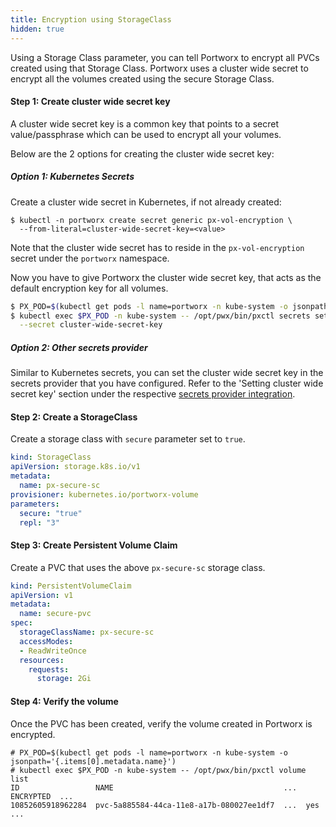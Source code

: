 ```yaml
---
title: Encryption using StorageClass
hidden: true
---
```


Using a Storage Class parameter, you can tell Portworx to encrypt all PVCs created using that Storage Class. Portworx uses a cluster wide secret to encrypt all the volumes created using the secure Storage Class.

#### Step 1: Create cluster wide secret key
A cluster wide secret key is a common key that points to a secret value/passphrase which can be used to encrypt all your volumes.

Below are the 2 options for creating the cluster wide secret key:

##### Option 1: Kubernetes Secrets
Create a cluster wide secret in Kubernetes, if not already created:
```text
$ kubectl -n portworx create secret generic px-vol-encryption \
  --from-literal=cluster-wide-secret-key=<value>
```
Note that the cluster wide secret has to reside in the `px-vol-encryption` secret under the `portworx` namespace.

Now you have to give Portworx the cluster wide secret key, that acts as the default encryption key for all volumes.
```bash
$ PX_POD=$(kubectl get pods -l name=portworx -n kube-system -o jsonpath='{.items[0].metadata.name}')
$ kubectl exec $PX_POD -n kube-system -- /opt/pwx/bin/pxctl secrets set-cluster-key \
  --secret cluster-wide-secret-key
```

##### Option 2: Other secrets provider
Similar to Kubernetes secrets, you can set the cluster wide secret key in the secrets provider that you have configured. Refer to the 'Setting cluster wide secret key' section under the respective [secrets provider integration](/key-management).

#### Step 2: Create a StorageClass
Create a storage class with `secure` parameter set to `true`.
```yaml
kind: StorageClass
apiVersion: storage.k8s.io/v1
metadata:
  name: px-secure-sc
provisioner: kubernetes.io/portworx-volume
parameters:
  secure: "true"
  repl: "3"
```

#### Step 3: Create Persistent Volume Claim
Create a PVC that uses the above `px-secure-sc` storage class.
```yaml
kind: PersistentVolumeClaim
apiVersion: v1
metadata:
  name: secure-pvc
spec:
  storageClassName: px-secure-sc
  accessModes:
  - ReadWriteOnce
  resources:
    requests:
      storage: 2Gi
```

#### Step 4: Verify the volume
Once the PVC has been created, verify the volume created in Portworx is encrypted.
```
# PX_POD=$(kubectl get pods -l name=portworx -n kube-system -o jsonpath='{.items[0].metadata.name}')
# kubectl exec $PX_POD -n kube-system -- /opt/pwx/bin/pxctl volume list
ID                 NAME                                      ...  ENCRYPTED  ...
10852605918962284  pvc-5a885584-44ca-11e8-a17b-080027ee1df7  ...  yes        ...
```
